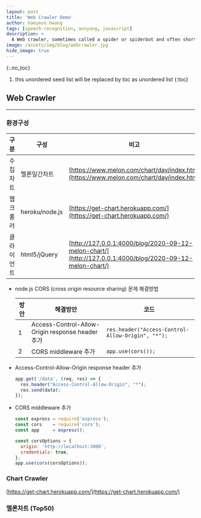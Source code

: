 ```yaml
---
layout: post
title: 'Web Crawler Demo' 
author: haeyeon.hwang
tags: [speech-recognition, annyang, javascript]
description: >
  A Web crawler, sometimes called a spider or spiderbot and often shortened to crawler, is an Internet bot that systematically browses the World Wide Web, typically for the purpose of Web indexing (web spidering). `wiki`
image: /assets/img/blog/webcrawler.jpg
hide_image: true
---
```


{:.no_toc}
1. this unordered seed list will be replaced by toc as unordered list
{:toc}

## **Web Crawler**

---

### 환경구성

구분|구성|비고
---|---|---
수집차트|멜론일간차트|[https://www.melon.com/chart/day/index.htm](https://www.melon.com/chart/day/index.htm)
웹크롤러|heroku/node.js|[https://get-chart.herokuapp.com/](https://get-chart.herokuapp.com/)
클라이언트|html5/jQuery|[http://127.0.0.1:4000/blog/2020-09-12-melon-chart/](http://127.0.0.1:4000/blog/2020-09-12-melon-chart/)

- node.js CORS (cross origin resource sharing) 문제 해결방법

  방안|해결방안|코드
  ---|---|---
  1|Access-Control-Allow-Origin response header 추가|<code>res.header("Access-Control-Allow-Origin", "*");</code>
  2|CORS middleware 추가|<code>app.use(cors());</code>

- Access-Control-Allow-Origin response header 추가
  ~~~javascript
  app.get('/data', (req, res) => {
    res.header("Access-Control-Allow-Origin", "*");
    res.send(data);
  });
  ~~~

- CORS middleware 추가
  ~~~javascript
  const express = require('express');
  const cors    = require('cors');
  const app     = express();

  const corsOptions = {
    origin: 'http://localhost:3000', 
    credentials: true, 
  };
  app.use(cors(corsOptions)); 
  ~~~

### Chart Crawler

[https://get-chart.herokuapp.com/](https://get-chart.herokuapp.com/)

<script src="/assets/js/jquery-1.10.2.min.js"></script>

### 멜론차트 (Top50)
<div id='webcrawler-demo-block' class='container-fluid'>
  <div class="row">
    <div id="webcrawler-demo"></div>
  </div>
</div>

<script type='text/javascript'>

function webcrawler_getjson () {
  var url = 'https://get-chart.herokuapp.com/';
  
  $.getJSON(url, function (data) {
    var info = document.getElementById('webcrawler-demo');
    var h    =  '';
    
    h +=  '<table class="table">';
    h += '   <thead>';
    h += '    <tr>';
    h += '      <th scope="col">순위</th>';
    h += '      <th scope="col">앨범사진</th>';
    h += '      <th scope="col">타이틀</th>';
    h += '      <th scope="col">아티스트</th>';
    h += '    </tr>';
    h += '  </thead>';
    h += '  <tbody>';

    $.each(data, function (i, t) {
      h += '<tr>';
      h += '<td>' + t.rank +'</td>';
      h += '<td><img src="' + t.image +'/melon/resize/120/quality/80/optimize' + '"></td>';
      h += '<td>' + t.title +'</td>';
      h += '<td>' + t.artist +'</td>';
      h += '</tr>';
    });
    h += '  </tbody>';
    h +=  '</table>';
  
    info.innerHTML = h;
  });
}

jQuery(document).ready(function($) {
  webcrawler_getjson ();
});
</script>